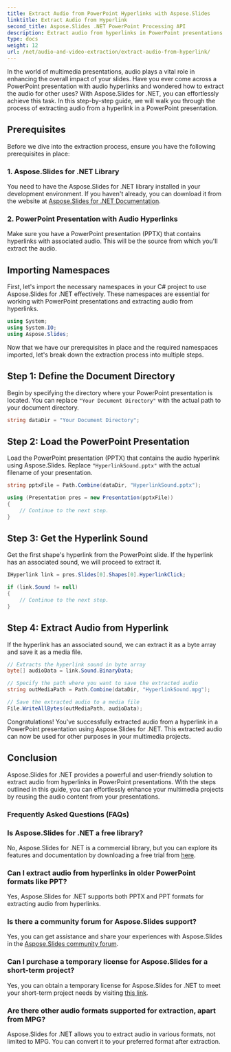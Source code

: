 ```yaml
---
title: Extract Audio from PowerPoint Hyperlinks with Aspose.Slides
linktitle: Extract Audio from Hyperlink
second_title: Aspose.Slides .NET PowerPoint Processing API
description: Extract audio from hyperlinks in PowerPoint presentations using Aspose.Slides for .NET. Enhance your multimedia projects effortlessly.
type: docs
weight: 12
url: /net/audio-and-video-extraction/extract-audio-from-hyperlink/
---
```


In the world of multimedia presentations, audio plays a vital role in enhancing the overall impact of your slides. Have you ever come across a PowerPoint presentation with audio hyperlinks and wondered how to extract the audio for other uses? With Aspose.Slides for .NET, you can effortlessly achieve this task. In this step-by-step guide, we will walk you through the process of extracting audio from a hyperlink in a PowerPoint presentation.

## Prerequisites

Before we dive into the extraction process, ensure you have the following prerequisites in place:

### 1. Aspose.Slides for .NET Library

You need to have the Aspose.Slides for .NET library installed in your development environment. If you haven't already, you can download it from the website at [Aspose.Slides for .NET Documentation](https://reference.aspose.com/slides/net/).

### 2. PowerPoint Presentation with Audio Hyperlinks

Make sure you have a PowerPoint presentation (PPTX) that contains hyperlinks with associated audio. This will be the source from which you'll extract the audio.

## Importing Namespaces

First, let's import the necessary namespaces in your C# project to use Aspose.Slides for .NET effectively. These namespaces are essential for working with PowerPoint presentations and extracting audio from hyperlinks.

```csharp
using System;
using System.IO;
using Aspose.Slides;
```

Now that we have our prerequisites in place and the required namespaces imported, let's break down the extraction process into multiple steps.

## Step 1: Define the Document Directory

Begin by specifying the directory where your PowerPoint presentation is located. You can replace `"Your Document Directory"` with the actual path to your document directory.

```csharp
string dataDir = "Your Document Directory";
```

## Step 2: Load the PowerPoint Presentation

Load the PowerPoint presentation (PPTX) that contains the audio hyperlink using Aspose.Slides. Replace `"HyperlinkSound.pptx"` with the actual filename of your presentation.

```csharp
string pptxFile = Path.Combine(dataDir, "HyperlinkSound.pptx");

using (Presentation pres = new Presentation(pptxFile))
{
    // Continue to the next step.
}
```

## Step 3: Get the Hyperlink Sound

Get the first shape's hyperlink from the PowerPoint slide. If the hyperlink has an associated sound, we will proceed to extract it.

```csharp
IHyperlink link = pres.Slides[0].Shapes[0].HyperlinkClick;

if (link.Sound != null)
{
    // Continue to the next step.
}
```

## Step 4: Extract Audio from Hyperlink

If the hyperlink has an associated sound, we can extract it as a byte array and save it as a media file.

```csharp
// Extracts the hyperlink sound in byte array
byte[] audioData = link.Sound.BinaryData;

// Specify the path where you want to save the extracted audio
string outMediaPath = Path.Combine(dataDir, "HyperlinkSound.mpg");

// Save the extracted audio to a media file
File.WriteAllBytes(outMediaPath, audioData);
```

Congratulations! You've successfully extracted audio from a hyperlink in a PowerPoint presentation using Aspose.Slides for .NET. This extracted audio can now be used for other purposes in your multimedia projects.

## Conclusion

Aspose.Slides for .NET provides a powerful and user-friendly solution to extract audio from hyperlinks in PowerPoint presentations. With the steps outlined in this guide, you can effortlessly enhance your multimedia projects by reusing the audio content from your presentations.

### Frequently Asked Questions (FAQs)

### Is Aspose.Slides for .NET a free library?
No, Aspose.Slides for .NET is a commercial library, but you can explore its features and documentation by downloading a free trial from [here](https://releases.aspose.com/).

### Can I extract audio from hyperlinks in older PowerPoint formats like PPT?
Yes, Aspose.Slides for .NET supports both PPTX and PPT formats for extracting audio from hyperlinks.

### Is there a community forum for Aspose.Slides support?
Yes, you can get assistance and share your experiences with Aspose.Slides in the [Aspose.Slides community forum](https://forum.aspose.com/).

### Can I purchase a temporary license for Aspose.Slides for a short-term project?
Yes, you can obtain a temporary license for Aspose.Slides for .NET to meet your short-term project needs by visiting [this link](https://purchase.aspose.com/temporary-license/).

### Are there other audio formats supported for extraction, apart from MPG?
Aspose.Slides for .NET allows you to extract audio in various formats, not limited to MPG. You can convert it to your preferred format after extraction.

